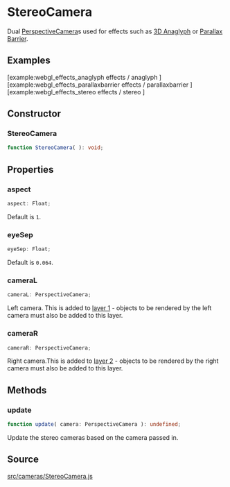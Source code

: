 # StereoCamera

Dual [PerspectiveCamera](en\cameras\PerspectiveCamera.html)s used for effects
such as <a href="https://en.wikipedia.org/wiki/Anaglyph_3D">3D Anaglyph</a> or
<a href="https://en.wikipedia.org/wiki/parallax_barrier">Parallax Barrier</a>.

## Examples

[example:webgl_effects_anaglyph effects / anaglyph ]  
[example:webgl_effects_parallaxbarrier effects / parallaxbarrier ]  
[example:webgl_effects_stereo effects / stereo ]

## Constructor

### StereoCamera

  
  
```ts  
function StereoCamera( ): void;  
```  

## Properties

### aspect

  
  
```ts  
aspect: Float;  
```  

Default is `1`.

### eyeSep

  
  
```ts  
eyeSep: Float;  
```  

Default is `0.064`.

### cameraL

  
  
```ts  
cameraL: PerspectiveCamera;  
```  

Left camera. This is added to [layer 1](en\core\Layers.html) - objects to be
rendered by the left camera must also be added to this layer.

### cameraR

  
  
```ts  
cameraR: PerspectiveCamera;  
```  

Right camera.This is added to [layer 2](en\core\Layers.html) - objects to be
rendered by the right camera must also be added to this layer.

## Methods

### update

  
  
```ts  
function update( camera: PerspectiveCamera ): undefined;  
```  

Update the stereo cameras based on the camera passed in.

## Source

<a
href="https://github.com/mrdoob/three.js/blob/master/src/cameras/StereoCamera.js">src/cameras/StereoCamera.js</a>

